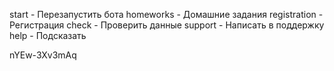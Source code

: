 

start - Перезапустить бота
homeworks - Домашние задания
registration - Регистрация
check - Проверить данные
support - Написать в поддержку
help  - Подсказать

nYEw-3Xv3mAq